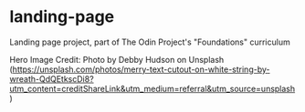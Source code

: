 # landing-page
Landing page project, part of The Odin Project's "Foundations" curriculum

Hero Image Credit: Photo by Debby Hudson on Unsplash (https://unsplash.com/photos/merry-text-cutout-on-white-string-by-wreath-QdQEtkscDi8?utm_content=creditShareLink&utm_medium=referral&utm_source=unsplash)
      